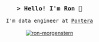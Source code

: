 <h3 align="center">
  <samp>&gt; Hello! I'm <b>Ron</b> 👋</samp>
</h3>


<p align="center">
  <samp>I'm data engineer at <a href="https://pontera.com">Pontera</a></samp>
  <br>
  <br>
  <a href="https://linkedin.com/in/ron-morgenstern" target="_blank">
    <img src="https://img.shields.io/badge/LinkedIn-0077B5?style=for-the-badge&logo=linkedin&logoColor=white"
      alt="ron-morgenstern" />
  </a>
</p>
